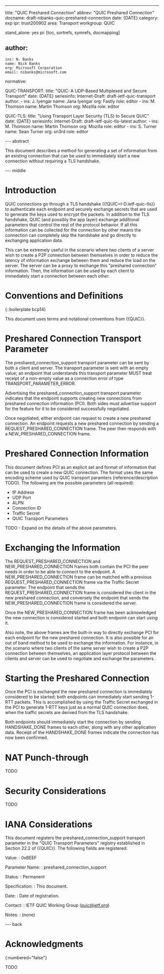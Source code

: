 ---
title: "QUIC Preshared Connection"
abbrev: "QUIC Preshared Connection"
docname: draft-nibanks-quic-preshared-connection
date: {DATE}
category: exp
ipr: trust200902
area: Transport
workgroup: QUIC

stand_alone: yes
pi: [toc, sortrefs, symrefs, docmapping]

author:
  -
    ins: N. Banks
    name: Nick Banks
    org: Microsoft Corporation
    email: nibanks@microsoft.com

normative:

  QUIC-TRANSPORT:
    title: "QUIC: A UDP-Based Multiplexed and Secure Transport"
    date: {DATE}
    seriesinfo:
      Internet-Draft: draft-ietf-quic-transport
    author:
      -
        ins: J. Iyengar
        name: Jana Iyengar
        org: Fastly
        role: editor
      -
        ins: M. Thomson
        name: Martin Thomson
        org: Mozilla
        role: editor

  QUIC-TLS:
    title: "Using Transport Layer Security (TLS) to Secure QUIC"
    date: {DATE}
    seriesinfo:
      Internet-Draft: draft-ietf-quic-tls-latest
    author:
      -
        ins: M. Thomson
        name: Martin Thomson
        org: Mozilla
        role: editor
      -
        ins: S. Turner
        name: Sean Turner
        org: sn3rd
        role: editor

--- abstract

This document describes a method for generating a set of information from an
existing connection that can be used to immediately start a new connection
without requiring a TLS handshake.

--- middle

# Introduction

QUIC connections go through a TLS handshake {{!QUIC=I-D.ietf-quic-tls}} to
authenticate each endpoint and securely exchange secrets that are used to
generate the keys used to encrypt the packets.  In addition to the TLS
handshake, QUIC (and possibly the app layer) exchange additional parameters that
control the rest of the protocol behavior.  If all this information can be
collected for the connection by other means the connection can completely skip
the handshake and go directly to exchanging application data.

This can be extremely useful in the scenario where two clients of a server wish
to create a P2P connection between themselves in order to reduce the latency of
information exchange between them and reduce the load on the server.  The server
can be a proxy to exchange this "preshared connection" information.  Then, the
information can be used by each client to immediately start a connection between
each other.

# Conventions and Definitions

{::boilerplate bcp14}

This document uses terms and notational conventions from {{QUIC}}.

# Preshared Connection Transport Parameter

The preshared_connection_support transport parameter can be sent by both a
client and server.  The transport parameter is sent with an empty value; an
endpoint that understands this transport parameter MUST treat receipt of a
non-empty value as a connection error of type TRANSPORT_PARAMETER_ERROR.

Advertising the preshared_connection_support transport parameter indicates that
the endpoint supports creating new connections from preshared connection
information (PCI).  Both sides must advertise support for the feature for it to
be considered successfully negotiated.

Once negotiated, either endpoint can request to create a new preshared
connection.  An endpoint requests a new preshared connection by sending a
REQUEST_PRESHARED_CONNECTION frame.  The peer then responds with a
NEW_PRESHARED_CONNECTION frame.

# Preshared Connection Information

This document defines PCI as an explicit set and format of information that can
be used to create a new QUIC connection.  The format uses the same encoding
scheme used by QUIC transport paramters (reference/description TODO).  The
following are the possible parameters (all required):

- IP Address
- UDP Port
- ALPN
- Connection ID
- Traffic Secret
- QUIC Transport Parameters

TODO - Expand on the details of the above parameters.

# Exchanging the Information

The REQUEST_PRESHARED_CONNECTION and NEW_PRESHARED_CONNECTION frames both
contain the PCI the peer needs in order to be able to connect to the endpoint.
A NEW_PRESHARED_CONNECTION frame can be matched with a previous
REQUEST_PRESHARED_CONNECTION frame via the Traffic Secret parameter.  The
endpoint that sends the REQUEST_PRESHARED_CONNECTION frame is considered the
client in the new preshared connection, and conversely the endpoint that sends
the NEW_PRESHARED_CONNECTION frame is considered the server.

Once the NEW_PRESHARED_CONNECTION frame has been acknowledged the new connection
is considered started and both endpoint can start using it.

Also note, the above frames are the built-in way to directly exchange PCI for
each endpoint for the new preshared connection.  It is also possible for an out
of band method to be used to exchange the information.  For instance, in the
scenario where two clients of the same server wish to create a P2P connection
between themselves, an application layer protocol between the clients and server
can be used to negotiate and exchange the parameters.

# Starting the Preshared Connection

Once the PCI is exchanged the new preshared connection is immediately considered
to be started; both endpoints can immediately start sending 1-RTT packets.  This
is accomplished by using the Traffic Secret exchanged in the PCI to generate
1-RTT keys just as a normal QUIC connection does, when the traffic secrets are
derived from the TLS handshake.

Both endpoints should immediately start the connection by sending HANDSHAKE_DONE
frames to each other, along with any other application data.  Receipt of the
HANDSHAKE_DONE frames indicate the connection has now been confirmed.

# NAT Punch-through

TODO

# Security Considerations

TODO

# IANA Considerations

This document registers the preshared_connection_support transport parameter in
the "QUIC Transport Parameters" registry established in Section 22.2 of
{{QUIC}}.  The following fields are registered:

Value:
: 0xBEEF

Parameter Name:
: preshared_connection_support

Status:
: Permanent

Specification:
: This document.

Date:
: Date of registration.

Contact:
: IETF QUIC Working Group (quic@ietf.org)

Notes:
: (none)

--- back

# Acknowledgments
{:numbered="false"}

TODO
